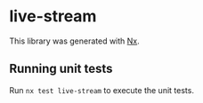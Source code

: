 # live-stream

This library was generated with [Nx](https://nx.dev).

## Running unit tests

Run `nx test live-stream` to execute the unit tests.
